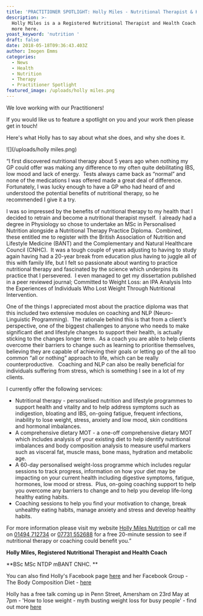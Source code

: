 ```yaml
---
title: 'PRACTITIONER SPOTLIGHT: Holly Miles - Nutritional Therapist & Health Coach'
description: >-
  Holly Miles is a a Registered Nutritional Therapist and Health Coach. Find out
  more here. 
yoast_keyword: 'nutrition '
draft: false
date: 2018-05-18T09:36:43.403Z
author: Imogen Emms
categories:
  - News
  - Health
  - Nutrition
  - Therapy
  - Practitioner Spotlight
featured_image: /uploads/holly miles.png
---
```

We love working with our Practitioners!

If you would like us to feature a spotlight on you and your work then please get in touch!

Here's what Holly has to say about what she does, and why she does it.

![](/uploads/holly miles.png)

“I first discovered nutritional therapy about 5 years ago when nothing my GP could offer was making any difference to my often quite debilitating IBS, low mood and lack of energy.  Tests always came back as “normal” and none of the medications I was offered made a great deal of difference. Fortunately, I was lucky enough to have a GP who had heard of and understood the potential benefits of nutritional therapy, so he recommended I give it a try.   

I was so impressed by the benefits of nutritional therapy to my health that I decided to retrain and become a nutritional therapist myself.  I already had a degree in Physiology so chose to undertake an MSc in Personalised Nutrition alongside a Nutritional Therapy Practice Diploma.  Combined, these entitled me to register with the British Association of Nutrition and Lifestyle Medicine (BANT) and the Complementary and Natural Healthcare Council (CNHC).  It was a tough couple of years adjusting to having to study again having had a 20-year break from education plus having to juggle all of this with family life, but I felt so passionate about wanting to practice nutritional therapy and fascinated by the science which underpins its practice that I persevered.  I even managed to get my dissertation published in a peer reviewed journal; Committed to Weight Loss: an IPA Analysis Into the Experiences of Individuals Who Lost Weight Through Nutritional Intervention.

One of the things I appreciated most about the practice diploma was that this included two extensive modules on coaching and NLP (Neuro-Linguistic Programming).  The rationale behind this is that from a client’s perspective, one of the biggest challenges to anyone who needs to make significant diet and lifestyle changes to support their health, is actually sticking to the changes longer term.  As a coach you are able to help clients overcome their barriers to change such as learning to prioritise themselves, believing they are capable of achieving their goals or letting go of the all too common “all or nothing” approach to life, which can be really counterproductive.   Coaching and NLP can also be really beneficial for individuals suffering from stress, which is something I see in a lot of my clients. 

I currently offer the following services:

* Nutritional therapy - personalised nutrition and lifestyle programmes to support health and vitality and to help address symptoms such as indigestion, bloating and IBS, on-going fatigue, frequent infections, inability to lose weight, stress, anxiety and low mood, skin conditions and hormonal imbalances.
* A comprehensive dietary MOT - a one-off comprehensive dietary MOT which includes analysis of your existing diet to help identify nutritional imbalances and body composition analysis to measure useful markers such as visceral fat, muscle mass, bone mass, hydration and metabolic age.
* A 60-day personalised weight-loss programme which includes regular sessions to track progress, information on how your diet may be impacting on your current health including digestive symptoms, fatigue, hormones, low mood or stress.  Plus, on-going coaching support to help you overcome any barriers to change and to help you develop life-long healthy eating habits.
* Coaching sessions to help you find your motivation to change, break unhealthy eating habits, manage anxiety and stress and develop healthy habits.

For more information please visit my website [Holly Miles Nutrition](https://hollymilesnutrition.co.uk/) or call me on [01494 712734](tel:014194712734) or [07731 552688](tel:07731552688) for a free 20-minute session to see if nutritional therapy or coaching could benefit you.” 

**Holly Miles, Registered Nutritional Therapist and Health Coach**

**BSc MSc NTDP mBANT CNHC. **

You can also find Holly's Facebook page [here](https://www.facebook.com/hollymilesnutrition/) and her Facebook Group - The Body Composition Diet - [here](https://www.facebook.com/groups/175733899703361/)

Holly has a free talk coming up in Penn Street, Amersham on 23rd May at 7pm - 'How to lose weight - myth busting weight loss for busy people' - find out more [here](https://www.eventbrite.co.uk/e/how-to-lose-weight-myth-busting-weight-loss-for-busy-people-tickets-45711725000?ref=estw)
